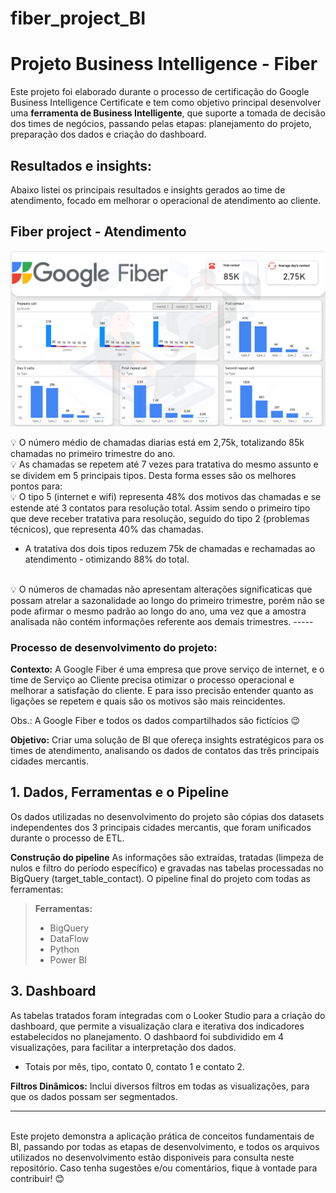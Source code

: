 # fiber_project_BI
 
# Projeto Business Intelligence - Fiber

Este projeto foi elaborado durante o processo de certificação do Google Business Intelligence Certificate e tem como objetivo principal desenvolver uma **ferramenta de Business Intelligente**, que suporte a tomada de decisão dos times de negócios, passando pelas etapas: planejamento do projeto, preparação dos dados e criação do dashboard.

## Resultados e insights:
Abaixo listei os principais resultados e insights gerados ao time de atendimento, focado em melhorar o operacional de atendimento ao cliente.

## Fiber project - Atendimento
<img src="img/dash_contact.png">


💡 O número médio de chamadas diarias está em 2,75k, totalizando 85k chamadas no primeiro trimestre do ano.
<br>
💡 As chamadas se repetem até 7 vezes para tratativa do mesmo assunto e se dividem em 5 principais tipos.
Desta forma esses são os melhores pontos para:
<br>
💡 O tipo 5 (internet e wifi) representa 48% dos motivos das chamadas e se estende até 3 contatos para resolução total. Assim sendo o primeiro tipo que deve receber tratativa para resolução, seguido do tipo 2 (problemas técnicos), que representa 40% das chamadas.
- A tratativa dos dois tipos reduzem 75k de chamadas e rechamadas ao atendimento - otimizando 88% do total.
<br>
💡 O números de chamadas não apresentam alterações significaticas que possam atrelar a sazonalidade ao longo do primeiro trimestre, porém não se pode afirmar o mesmo padrão ao longo do ano, uma vez que a amostra analisada não contém informações referente aos demais trimestres.
-----
<br>

### Processo de desenvolvimento do projeto:
**Contexto:** A Google Fiber é uma empresa que prove serviço de internet, e o time de Serviço ao Cliente precisa otimizar o processo operacional e melhorar a satisfação do cliente. E para isso precisão entender quanto as ligações se repetem e quais são os motivos são mais reincidentes.  

Obs.: A Google Fiber e todos os dados compartilhados são fictícios 😉

**Objetivo:** Criar uma solução de BI que ofereça insights estratégicos para os times de atendimento, analisando os dados de contatos das três principais cidades mercantis.

## 1. Dados, Ferramentas e o Pipeline
Os dados utilizadas no desenvolvimento do projeto são cópias dos datasets independentes dos 3 principais cidades mercantis, que foram unificados durante o processo de ETL. 

**Construção do pipeline**
As informações são extraídas, tratadas (limpeza de nulos e filtro do período específico) e gravadas nas tabelas processadas no BigQuery (target_table_contact). O pipeline final do projeto com todas as ferramentas:

>**Ferramentas:** 
>- BigQuery 
>- DataFlow
>- Python
>- Power BI

## 3. Dashboard
As tabelas tratados foram integradas com o Looker Studio para a criação do dashboard, que permite a visualização clara e iterativa dos indicadores estabelecidos no planejamento. O dashbaord foi subdividido em 4 visualizações, para facilitar a interpretação dos dados.
- Totais por mês, tipo, contato 0, contato 1 e contato 2.

**Filtros Dinâmicos:** Inclui diversos filtros em todas as visualizações, para que os dados possam ser segmentados.

-----
<br>
Este projeto demonstra a aplicação prática de conceitos fundamentais de BI, passando por todas as etapas de desenvolvimento, e todos os arquivos utilizados no desenvolvimento estão disponiveis para consulta neste repositório. Caso tenha sugestões e/ou comentários, fique à vontade para contribuir! 😊